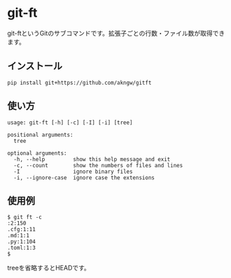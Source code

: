 # git-ft

git-ftというGitのサブコマンドです。拡張子ごとの行数・ファイル数が取得できます。

## インストール

```
pip install git+https://github.com/akngw/gitft
```

## 使い方

```
usage: git-ft [-h] [-c] [-I] [-i] [tree]

positional arguments:
  tree

optional arguments:
  -h, --help         show this help message and exit
  -c, --count        show the numbers of files and lines
  -I                 ignore binary files
  -i, --ignore-case  ignore case the extensions
```

## 使用例

```
$ git ft -c
:2:150
.cfg:1:11
.md:1:1
.py:1:104
.toml:1:3
$
```

treeを省略するとHEADです。
